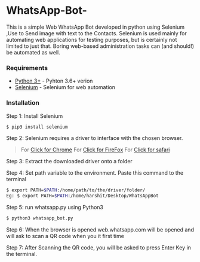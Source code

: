 # WhatsApp-Bot-

This is a simple Web WhatsApp Bot developed in python using Selenium ,Use to Send image with text to the Contacts. 
Selenium is used mainly for automating web applications for testing purposes, but is certainly not limited to just that. Boring web-based administration tasks can (and should!) be automated as well.

### Requirements

* [Python 3+](https://www.python.org/download/releases/3.0/?) - Pyhton 3.6+ verion
* [Selenium](https://github.com/SeleniumHQ/selenium) - Selenium for web automation


### Installation

Step 1: Install Selenium 
```sh
$ pip3 install selenium
```

Step 2: Selenium requires a driver to interface with the chosen browser.
> For [Click for Chrome](https://sites.google.com/a/chromium.org/chromedriver/downloads)
> For [Click for FireFox](https://github.com/mozilla/geckodriver/releases)
> For [Click for safari](https://webkit.org/blog/6900/webdriver-support-in-safari-10)

Step 3: Extract the downloaded driver onto a folder

Step 4: Set path variable to the environment. Paste this command to the terminal
```sh
$ export PATH=$PATH:/home/path/to/the/driver/folder/
Eg: $ export PATH=$PATH:/home/harshit/Desktop/WhatsAppBot
```
Step 5: run whatsapp.py using Python3
```sh
$ python3 whatsapp_bot.py
```
Step 6: When the browser is opened web.whatsapp.com will be opened and will ask to scan a QR code when you it first time

Step 7: After Scanning the QR code, you will be asked to press Enter Key in the terminal.
